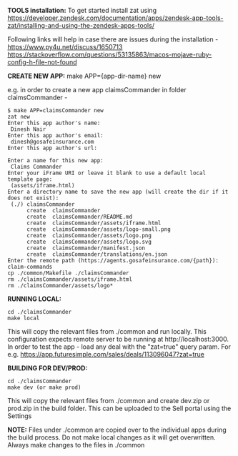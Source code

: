 **TOOLS installation:**
To get started install zat using https://developer.zendesk.com/documentation/apps/zendesk-app-tools-zat/installing-and-using-the-zendesk-apps-tools/

Following links will help in case there are issues during the installation -
https://www.py4u.net/discuss/1650713
https://stackoverflow.com/questions/53135863/macos-mojave-ruby-config-h-file-not-found


**CREATE NEW APP:**
make APP={app-dir-name} new

e.g. in order to create a new app claimsCommander in folder claimsCommander -

```
$ make APP=claimsCommander new
zat new
Enter this app author's name:
 Dinesh Nair
Enter this app author's email:
 dinesh@gosafeinsurance.com
Enter this app author's url:
 
Enter a name for this new app:
 Claims Commander
Enter your iFrame URI or leave it blank to use a default local template page:
 (assets/iframe.html) 
Enter a directory name to save the new app (will create the dir if it does not exist):
 (./) claimsCommander
      create  claimsCommander
      create  claimsCommander/README.md
      create  claimsCommander/assets/iframe.html
      create  claimsCommander/assets/logo-small.png
      create  claimsCommander/assets/logo.png
      create  claimsCommander/assets/logo.svg
      create  claimsCommander/manifest.json
      create  claimsCommander/translations/en.json
Enter the remote path (https://agents.gosafeinsurance.com/{path}): claim-commands
cp ./common/Makefile ./claimsCommander
rm ./claimsCommander/assets/iframe.html
rm ./claimsCommander/assets/logo*
```

**RUNNING LOCAL:**
```
cd ./claimsCommander
make local
```

This will copy the relevant files from ./common and run locally. This configuration expects remote server to be running at http://localhost:3000. In order to test the app - load any deal with the "zat=true" query param. For e.g. https://app.futuresimple.com/sales/deals/113096047?zat=true


**BUILDING FOR DEV/PROD:**
```
cd ./claimsCommander
make dev (or make prod)
```

This will copy the relevant files from ./common and create dev.zip or prod.zip in the build folder. This can be uploaded to the Sell portal using the Settings

**NOTE:**
Files under ./common are copied over to the individual apps during the build process. Do not make local changes as it will get overwritten. Always make changes to the files in ./common
